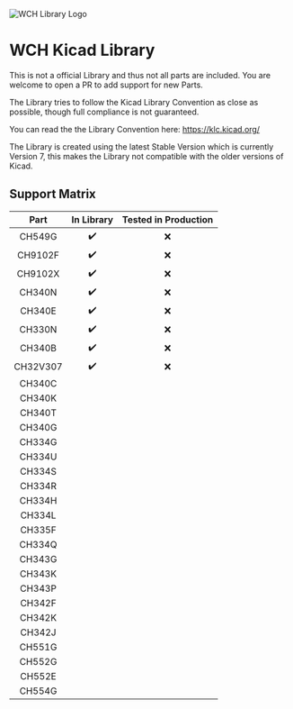 ![WCH Library Logo](/resources/logo.png)

# WCH Kicad Library

This is not a official Library and thus not all parts are included. You are welcome to open a PR to add support for new Parts.

The Library tries to follow the Kicad Library Convention as close as possible, though full compliance is not guaranteed.

You can read the the Library Convention here: <https://klc.kicad.org/>

The Library is created using the latest Stable Version which is currently Version 7, this makes the Library not compatible with the older versions of Kicad. 


## Support Matrix 

| **Part** | **In Library** | **Tested in Production** |
|:--------:|:--------------:|:------------------------:|
| CH549G   |    :heavy_check_mark:      |          :x:          |
| CH9102F   |    :heavy_check_mark:      |          :x:          |
| CH9102X  | :heavy_check_mark:  |           :x:             |
| CH340N  | :heavy_check_mark:  |           :x:             |
| CH340E  | :heavy_check_mark:  |           :x:             |
| CH330N  | :heavy_check_mark:  |           :x:             |
| CH340B   | :heavy_check_mark: |           :x:            |
|CH32V307  | :heavy_check_mark: |           :x:            |
| CH340C   |                |                          |
| CH340K   |                |                          |
| CH340T   |                |                          |
| CH340G   |                |                          |
| CH334G   |                |                          |
| CH334U   |                |                          |
| CH334S   |                |                          |
| CH334R   |                |                          |
| CH334H   |                |                          |
| CH334L   |                |                          |
| CH335F   |                |                          |
| CH334Q   |                |                          |
| CH343G   |                |                          |
| CH343K   |                |                          |
| CH343P   |                |                          |
| CH342F   |                |                          |
| CH342K   |                |                          |
| CH342J   |                |                          |
| CH551G   |                |                          |
| CH552G   |                |                          |
| CH552E   |                |                          |
| CH554G   |                |                          |
